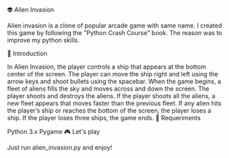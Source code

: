 👽 Alien Invasion

Alien invasion is a clone of popular arcade game with same name. I created this game by following the "Python Crash Course" book. The reason was to improve my python skills.

🚀 Introduction

In Alien Invasion, the player controls a ship that appears at the bottom center of the screen. The player can move the ship right and left using the arrow keys and shoot bullets using the spacebar. When the game begins, a fleet of aliens fills the sky and moves across and down the screen. The player shoots and destroys the aliens. If the player shoots all the aliens, a new fleet appears that moves faster than the previous fleet. If any alien hits the player’s ship or reaches the bottom of the screen, the player loses a ship. If the player loses three ships, the game ends.
🔧 Requeriments

Python 3.x
Pygame
🎮 Let's play

Just run alien_invasion.py and enjoy!
